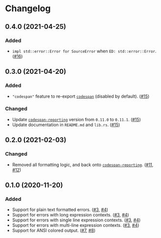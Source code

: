 # Changelog

## 0.4.0 (2021-04-25)

### Added

* `impl std::error::Error for SourceError` when `ED: std::error::Error`. ([#16])

[#16]: https://github.com/azriel91/srcerr/pull/16

## 0.3.0 (2021-04-20)

### Added

* `"codespan"` feature to re-export [`codespan`] \(disabled by default\). ([#15])

### Changed

* Update [`codespan-reporting`] version from `0.11.0` to `0.11.1`. ([#15])
* Update documentation in `README.md` and `lib.rs`. ([#15])

[`codespan`]: https://docs.rs/codespan

[#15]: https://github.com/azriel91/srcerr/pull/15

## 0.2.0 (2021-02-03)

### Changed

* Removed all formatting logic, and back onto [`codespan-reporting`]. ([#11], [#12])

[#11]: https://github.com/azriel91/srcerr/issues/11
[#12]: https://github.com/azriel91/srcerr/pull/12

[`codespan-reporting`]: https://docs.rs/codespan-reporting

## 0.1.0 (2020-11-20)

### Added

* Support for plain text formatted errors. ([#3], [#4])
* Support for errors with long expression contexts. ([#3], [#4])
* Support for errors with single line expression contexts. ([#3], [#4])
* Support for errors with multi-line expression contexts. ([#3], [#4])
* Support for ANSI colored output. ([#7], [#8])

[#3]: https://github.com/azriel91/srcerr/issues/3
[#4]: https://github.com/azriel91/srcerr/pull/4
[#7]: https://github.com/azriel91/srcerr/issues/7
[#8]: https://github.com/azriel91/srcerr/pull/8
